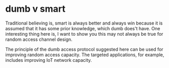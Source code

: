 # dumb v smart

Traditional believing is, smart is always better and always win because it is assumed that it has some prior knowledge, which dumb does't have.  One interesting thing here is, I want to show you this may not always be true for random access channel design.

The principle of the dumb access protocol suggested here can be used for improving random access capacity.  The targeted applications, for example, includes improving IoT network capacity.
